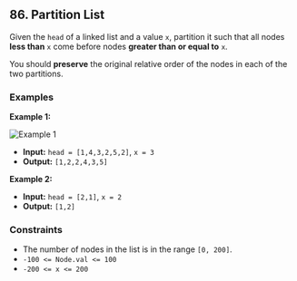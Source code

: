 ## 86. Partition List

Given the `head` of a linked list and a value `x`, partition it such that all nodes **less than** `x` come before nodes **greater than or equal to** `x`.

You should **preserve** the original relative order of the nodes in each of the two partitions.

### Examples

**Example 1:**

![Example 1](https://assets.leetcode.com/uploads/2021/01/04/partition.jpg)

- **Input:** `head = [1,4,3,2,5,2]`, `x = 3`
- **Output:** `[1,2,2,4,3,5]`

**Example 2:**

- **Input:** `head = [2,1]`, `x = 2`
- **Output:** `[1,2]`

### Constraints

- The number of nodes in the list is in the range `[0, 200]`.
- `-100 <= Node.val <= 100`
- `-200 <= x <= 200`
